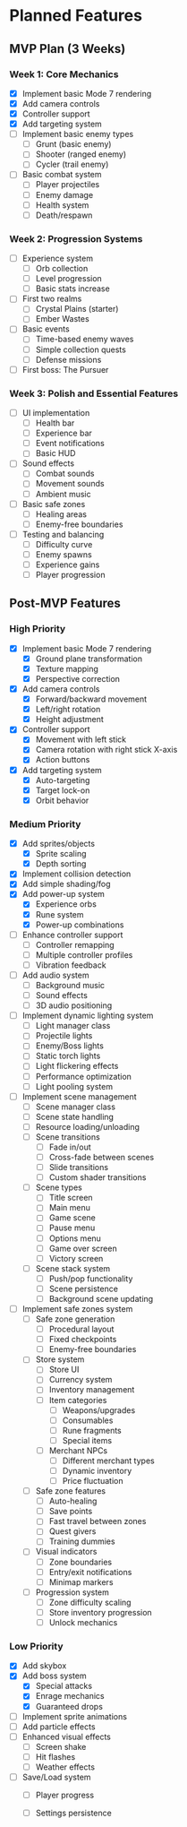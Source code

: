 # Planned Features

## MVP Plan (3 Weeks)

### Week 1: Core Mechanics
- [x] Implement basic Mode 7 rendering
- [x] Add camera controls
- [x] Controller support
- [x] Add targeting system
- [ ] Implement basic enemy types
  - [ ] Grunt (basic enemy)
  - [ ] Shooter (ranged enemy)
  - [ ] Cycler (trail enemy)
- [ ] Basic combat system
  - [ ] Player projectiles
  - [ ] Enemy damage
  - [ ] Health system
  - [ ] Death/respawn

### Week 2: Progression Systems
- [ ] Experience system
  - [ ] Orb collection
  - [ ] Level progression
  - [ ] Basic stats increase
- [ ] First two realms
  - [ ] Crystal Plains (starter)
  - [ ] Ember Wastes
- [ ] Basic events
  - [ ] Time-based enemy waves
  - [ ] Simple collection quests
  - [ ] Defense missions
- [ ] First boss: The Pursuer

### Week 3: Polish and Essential Features
- [ ] UI implementation
  - [ ] Health bar
  - [ ] Experience bar
  - [ ] Event notifications
  - [ ] Basic HUD
- [ ] Sound effects
  - [ ] Combat sounds
  - [ ] Movement sounds
  - [ ] Ambient music
- [ ] Basic safe zones
  - [ ] Healing areas
  - [ ] Enemy-free boundaries
- [ ] Testing and balancing
  - [ ] Difficulty curve
  - [ ] Enemy spawns
  - [ ] Experience gains
  - [ ] Player progression

## Post-MVP Features

### High Priority
- [x] Implement basic Mode 7 rendering
  - [x] Ground plane transformation
  - [x] Texture mapping
  - [x] Perspective correction
- [x] Add camera controls
  - [x] Forward/backward movement
  - [x] Left/right rotation
  - [x] Height adjustment
- [x] Controller support
  - [x] Movement with left stick
  - [x] Camera rotation with right stick X-axis
  - [x] Action buttons
- [x] Add targeting system
  - [x] Auto-targeting
  - [x] Target lock-on
  - [x] Orbit behavior

### Medium Priority
- [x] Add sprites/objects
  - [x] Sprite scaling
  - [x] Depth sorting
- [x] Implement collision detection
- [x] Add simple shading/fog
- [x] Add power-up system
  - [x] Experience orbs
  - [x] Rune system
  - [x] Power-up combinations
- [ ] Enhance controller support
  - [ ] Controller remapping
  - [ ] Multiple controller profiles
  - [ ] Vibration feedback
- [ ] Add audio system
  - [ ] Background music
  - [ ] Sound effects
  - [ ] 3D audio positioning
- [ ] Implement dynamic lighting system
  - [ ] Light manager class
  - [ ] Projectile lights
  - [ ] Enemy/Boss lights
  - [ ] Static torch lights
  - [ ] Light flickering effects
  - [ ] Performance optimization
  - [ ] Light pooling system
- [ ] Implement scene management
  - [ ] Scene manager class
  - [ ] Scene state handling
  - [ ] Resource loading/unloading
  - [ ] Scene transitions
    - [ ] Fade in/out
    - [ ] Cross-fade between scenes
    - [ ] Slide transitions
    - [ ] Custom shader transitions
  - [ ] Scene types
    - [ ] Title screen
    - [ ] Main menu
    - [ ] Game scene
    - [ ] Pause menu
    - [ ] Options menu
    - [ ] Game over screen
    - [ ] Victory screen
  - [ ] Scene stack system
    - [ ] Push/pop functionality
    - [ ] Scene persistence
    - [ ] Background scene updating
- [ ] Implement safe zones system
  - [ ] Safe zone generation
    - [ ] Procedural layout
    - [ ] Fixed checkpoints
    - [ ] Enemy-free boundaries
  - [ ] Store system
    - [ ] Store UI
    - [ ] Currency system
    - [ ] Inventory management
    - [ ] Item categories
      - [ ] Weapons/upgrades
      - [ ] Consumables
      - [ ] Rune fragments
      - [ ] Special items
    - [ ] Merchant NPCs
      - [ ] Different merchant types
      - [ ] Dynamic inventory
      - [ ] Price fluctuation
  - [ ] Safe zone features
    - [ ] Auto-healing
    - [ ] Save points
    - [ ] Fast travel between zones
    - [ ] Quest givers
    - [ ] Training dummies
  - [ ] Visual indicators
    - [ ] Zone boundaries
    - [ ] Entry/exit notifications
    - [ ] Minimap markers
  - [ ] Progression system
    - [ ] Zone difficulty scaling
    - [ ] Store inventory progression
    - [ ] Unlock mechanics

### Low Priority
- [x] Add skybox
- [x] Add boss system
  - [x] Special attacks
  - [x] Enrage mechanics
  - [x] Guaranteed drops
- [ ] Implement sprite animations
- [ ] Add particle effects
- [ ] Enhanced visual effects
  - [ ] Screen shake
  - [ ] Hit flashes
  - [ ] Weather effects
- [ ] Save/Load system
  - [ ] Player progress
  - [ ] Settings persistence






